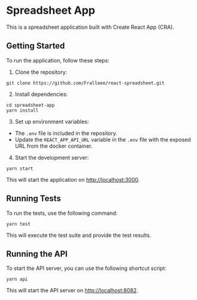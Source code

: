 # Spreadsheet App

This is a spreadsheet application built with Create React App (CRA).

## Getting Started

To run the application, follow these steps:

1. Clone the repository:

```
git clone https://github.com/Fralleee/react-spreadsheet.git
```

2. Install dependencies:

```shell
cd spreadsheet-app
yarn install
```

3. Set up environment variables:

- The `.env` file is included in the repository.
- Update the `REACT_APP_API_URL` variable in the `.env` file with the exposed URL from the docker container.

4. Start the development server:

```shell
yarn start
```

This will start the application on [http://localhost:3000](http://localhost:3000).

## Running Tests

To run the tests, use the following command:

```shell
yarn test
```

This will execute the test suite and provide the test results.

## Running the API

To start the API server, you can use the following shortcut script:

```shell
yarn api
```

This will start the API server on [http://localhost:8082](http://localhost:8082).
